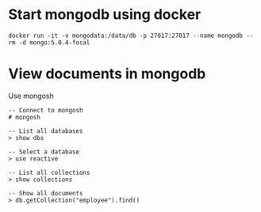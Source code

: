 # Start mongodb using docker
```
docker run -it -v mongodata:/data/db -p 27017:27017 --name mongodb --rm -d mongo:5.0.4-focal
```

# View documents in mongodb

Use mongosh 
```
-- Connect to mongosh
# mongosh

-- List all databases 
> show dbs

-- Select a database
> use reactive

-- List all collections
> show collections

-- Show all documents
> db.getCollection("employee").find()
```